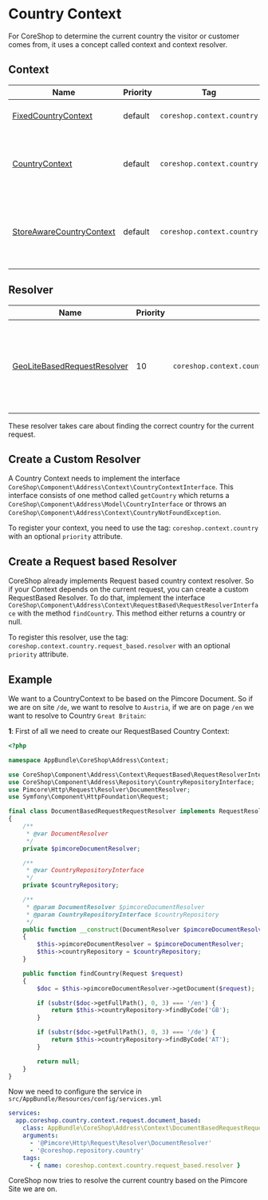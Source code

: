 # Country Context

For CoreShop to determine the current country the visitor or customer comes from,
it uses a concept called context and context resolver.

## Context
| Name | Priority | Tag | Description|
|------|----------|-----|------------|
| [FixedCountryContext](https://github.com/coreshop/CoreShop/blob/master/src/CoreShop/Component/Address/Context/FixedCountryContext.php) | default | `coreshop.context.country` | Used for testing purposes |
| [CountryContext](https://github.com/coreshop/CoreShop/blob/master/src/CoreShop/Component/Address/Context/RequestBased/CountryContext.php) | default | `coreshop.context.country` | Check for a country within the country request resolver |
| [StoreAwareCountryContext](https://github.com/coreshop/CoreShop/blob/master/src/CoreShop/Component/Core/Context/Country/StoreAwareCountryContext.php) | default | `coreshop.context.country` | Check if current country is available in current store context |

## Resolver

| Name | Priority | Tag | Description|
|------|----------|-----|------------|
| [GeoLiteBasedRequestResolver](https://github.com/coreshop/CoreShop/blob/master/src/CoreShop/Component/Address/Context/RequestBased/GeoLiteBasedRequestResolver.php) | 10 | `coreshop.context.country.request_based.resolver` | This Resolver tries to determinate the users location by using the Geo Lite Database. |

These resolver takes care about finding the correct country for the current request.

## Create a Custom Resolver

A Country Context needs to implement the interface `CoreShop\Component\Address\Context\CountryContextInterface`.
This interface consists of one method called `getCountry` which returns a `CoreShop\Component\Address\Model\CountryInterface` or throws an `CoreShop\Component\Address\Context\CountryNotFoundException`.

To register your context, you need to use the tag: `coreshop.context.country` with an optional `priority` attribute.

## Create a Request based Resolver

CoreShop already implements Request based country context resolver.
So if your Context depends on the current request, you can create a custom RequestBased Resolver.
To do that, implement the interface `CoreShop\Component\Address\Context\RequestBased\RequestResolverInterface`
with the method `findCountry`. This method either returns a country or null.

To register this resolver, use the tag: `coreshop.context.country.request_based.resolver` with an optional `priority` attribute.

## Example

We want to a CountryContext to be based on the Pimcore Document. So if we are on site `/de`, we want to resolve to `Austria`, if we
are on page `/en` we want to resolve to Country `Great Britain`:

**1**: First of all we need to create our RequestBased Country Context:

```php
<?php

namespace AppBundle\CoreShop\Address\Context;

use CoreShop\Component\Address\Context\RequestBased\RequestResolverInterface;
use CoreShop\Component\Address\Repository\CountryRepositoryInterface;
use Pimcore\Http\Request\Resolver\DocumentResolver;
use Symfony\Component\HttpFoundation\Request;

final class DocumentBasedRequestRequestResolver implements RequestResolverInterface
{
    /**
     * @var DocumentResolver
     */
    private $pimcoreDocumentResolver;

    /**
     * @var CountryRepositoryInterface
     */
    private $countryRepository;

    /**
     * @param DocumentResolver $pimcoreDocumentResolver
     * @param CountryRepositoryInterface $countryRepository
     */
    public function __construct(DocumentResolver $pimcoreDocumentResolver, CountryRepositoryInterface $countryRepository)
    {
        $this->pimcoreDocumentResolver = $pimcoreDocumentResolver;
        $this->countryRepository = $countryRepository;
    }

    public function findCountry(Request $request)
    {
        $doc = $this->pimcoreDocumentResolver->getDocument($request);

        if (substr($doc->getFullPath(), 0, 3) === '/en') {
            return $this->countryRepository->findByCode('GB');
        }

        if (substr($doc->getFullPath(), 0, 3) === '/de') {
            return $this->countryRepository->findByCode('AT');
        }

        return null;
    }
}
```

Now we need to configure the service in `src/AppBundle/Resources/config/services.yml`

```yaml
services:
  app.coreshop.country.context.request.document_based:
    class: AppBundle\CoreShop\Address\Context\DocumentBasedRequestRequestResolver
    arguments:
      - '@Pimcore\Http\Request\Resolver\DocumentResolver'
      - '@coreshop.repository.country'
    tags:
      - { name: coreshop.context.country.request_based.resolver }

```

CoreShop now tries to resolve the current country based on the Pimcore Site we are on.
